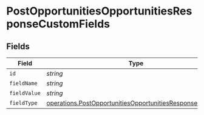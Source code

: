 # PostOpportunitiesOpportunitiesResponseCustomFields


## Fields

| Field                                                                                                                                    | Type                                                                                                                                     | Required                                                                                                                                 | Description                                                                                                                              |
| ---------------------------------------------------------------------------------------------------------------------------------------- | ---------------------------------------------------------------------------------------------------------------------------------------- | ---------------------------------------------------------------------------------------------------------------------------------------- | ---------------------------------------------------------------------------------------------------------------------------------------- |
| `id`                                                                                                                                     | *string*                                                                                                                                 | :heavy_minus_sign:                                                                                                                       | N/A                                                                                                                                      |
| `fieldName`                                                                                                                              | *string*                                                                                                                                 | :heavy_minus_sign:                                                                                                                       | N/A                                                                                                                                      |
| `fieldValue`                                                                                                                             | *string*                                                                                                                                 | :heavy_minus_sign:                                                                                                                       | N/A                                                                                                                                      |
| `fieldType`                                                                                                                              | [operations.PostOpportunitiesOpportunitiesResponseFieldType](../../models/operations/postopportunitiesopportunitiesresponsefieldtype.md) | :heavy_minus_sign:                                                                                                                       | N/A                                                                                                                                      |